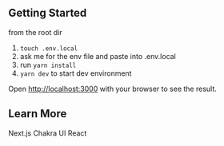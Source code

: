 
## Getting Started

from the root dir
1. `touch .env.local`
2. ask me for the env file and paste into .env.local
4. run `yarn install`
5. `yarn dev` to start dev environment

Open [http://localhost:3000](http://localhost:3000) with your browser to see the result.

## Learn More

Next.js
Chakra UI
React
